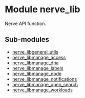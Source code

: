 Module nerve_lib
================
Nerve API function.

Sub-modules
-----------
* [nerve_libgeneral_utils](./general_utils.md)
* [nerve_libmanage_access](./manage_access.md)
* [nerve_libmanage_dna](./manage_dna.md)
* [nerve_libmanage_labels](./manage_labels.md)
* [nerve_libmanage_node](./manage_node.md)
* [nerve_libmanage_notifications](./manage_notifications.md)
* [nerve_libmanage_open_search](./manage_open_search.md)
* [nerve_libmanage_workloads](./manage_workloads.md)